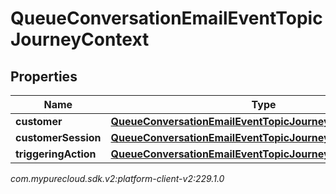 # QueueConversationEmailEventTopicJourneyContext


## Properties

| Name | Type | Description | Notes |
| ------------ | ------------- | ------------- | ------------- |
| **customer** | [**QueueConversationEmailEventTopicJourneyCustomer**](QueueConversationEmailEventTopicJourneyCustomer) |  |  [optional] |
| **customerSession** | [**QueueConversationEmailEventTopicJourneyCustomerSession**](QueueConversationEmailEventTopicJourneyCustomerSession) |  |  [optional] |
| **triggeringAction** | [**QueueConversationEmailEventTopicJourneyAction**](QueueConversationEmailEventTopicJourneyAction) |  |  [optional] |




_com.mypurecloud.sdk.v2:platform-client-v2:229.1.0_
